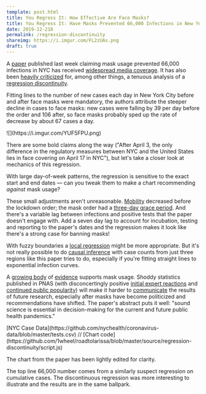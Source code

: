 ```yaml
---
template: post.html
title: You Regress It: How Effective Are Face Masks? 
title: You Regress It: Have Masks Prevented 66,000 Infections in New York City? 
date: 2019-12-218
permalink: /regression-discontinuity
shareimg: https://i.imgur.com/FL2zUAs.png
draft: true
---
```


<link rel='stylesheet' type='text/css' href='style.css'>

A [paper](https://www.pnas.org/content/early/2020/06/10/2009637117/) published last week claiming mask usage prevented 66,000 infections in NYC has received [widespread media coverage](https://www.google.com/search?biw=1296&bih=1121&tbm=nws&sxsrf=ALeKk01Enaskz9I8eHTE29TOyN_z3ZhA-g%3A1592334789691&ei=xRnpXtzfKfCRwbkP1JWukAg&q=zhang+pnas+mask&oq=zhang+pnas+mask&gs_l=psy-ab.3...5208.5208.0.5833.1.1.0.0.0.0.72.72.1.1.0....0...1c.1.64.psy-ab..0.0.0....0.MZW-_TMFfIU). It has also been [heavily criticized](https://twitter.com/KateGrabowski/status/1271542361244352514) for, among other things, a tenuous analysis of a [regression discontinuity](https://statmodeling.stat.columbia.edu/2019/06/25/another-regression-discontinuity-disaster-and-what-can-we-learn-from-it/).

Fitting lines to the number of new cases each day in New York City <span class='underline'>before</span> and <span class='underline'>after</span> face masks were mandatory, the authors attribute the steeper decline in cases to face masks: new cases were falling by 39 per day before the order and 106 after, so face masks probably sped up the rate of decrease by about 67 cases a day.

<div class='paper-img'>![](https://i.imgur.com/YUF5FPU.png)</div>

There are some bold claims along the way ("After April 3, the only difference in the regulatory measures between NYC and the United States lies in face covering on April 17 in NYC"), but let's take a closer look at mechanics of this regression. 

With large day-of-week patterns, the regression is sensitive to the exact start and end dates — can you tweak them to make a chart recommending _against_ mask usage?  

<div id='graph'></div>

These small adjustments aren't unreasonable. [Mobility](https://www.google.com/covid19/mobility/) decreased before the lockdown order; the mask order had a [three-day grace period](https://www.nytimes.com/2020/04/15/nyregion/coronavirus-face-masks-andrew-cuomo.html). And there's a variable lag between infections and positive tests that the paper doesn't engage with. Add a <span class='lag'>seven day lag</span> to account for incubation, testing and reporting to the <span class='lag'>paper's dates</span> and the regression makes it look like there's a strong case for banning masks!  

With fuzzy boundaries a [local regression](https://en.wikipedia.org/wiki/Local_regression) might be more appropriate. But it's not really possible to do [causal inference](https://twitter.com/NoahHaber/status/1271578680922267649) with case counts from just three regions like this paper tries to do, especially if you're fitting straight lines to exponential infection curves.  

A [growing body](https://www.preprints.org/manuscript/202004.0203/v2/download) of [evidence](https://apps.who.int/iris/rest/bitstreams/1279750/retrieve) supports mask usage. Shoddy statistics published in PNAS (with disconcertingly positive [initial expert reactions](https://www.sciencemediacentre.org/expert-reaction-to-a-study-looking-at-mandatory-face-masks-and-number-of-covid-19-infections-in-new-york-wuhan-and-italy/) and [continued public popularity](https://twitter.com/search?q=https%3A%2F%2Fwww.pnas.org%2Fcontent%2Fearly%2F2020%2F06%2F10%2F2009637117&src=typed_query&f=live)) will make it harder to [communicate](https://twitter.com/jeremyfaust/status/1271572240010809347) the results of future research, especially after masks have become politicized and recommendations have shifted. The paper's abstract puts it well: "sound science is essential in decision-making for the current and future public health pandemics."

<div id='notes'>
<p>[NYC Case Data](https://github.com/nychealth/coronavirus-data/blob/master/tests.csv) // [Chart code](https://github.com/1wheel/roadtolarissa/blob/master/source/regression-discontinuity/script.js)

<p>The chart from the paper has been lightly edited for clarity. 

<p>The top line 66,000 number comes from a similarly suspect regression on cumulative cases. The discontinuous regression was more interesting to illustrate and the results are in the same ballpark.


</div>

<script src='../worlds-group-2017/d3_.js'></script>
<script src='../shared/chromatic.js'></script>
<script src='../worlds-group-2017/swoopy-drag.js'></script>
<script src='../shared/simple-stats.js'></script>

<script src='days.js'></script>
<script src='script.js'></script>


<svg height=0>
  <marker id="arrowhead" viewBox="-10 -10 20 20" refX="0" refY="0" markerWidth="20" markerHeight="20" stroke-width="1" orient="auto"><polyline stroke-linejoin="bevel" points="-6.75,-6.75 0,0 -6.75,6.75"></polyline></marker>
</svg>
